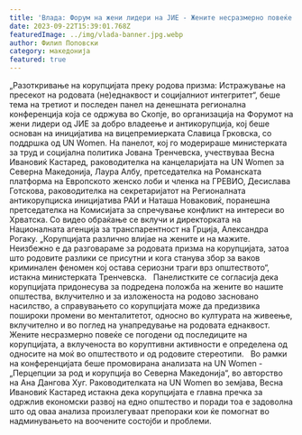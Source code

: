 ```yaml
---
title: 'Влада: Форум на жени лидери на ЈИЕ - Жените несразмерно повеќе се погодени од корупцијата - 22 СЕПТЕМВРИ 2023'
date: 2023-09-22T15:39:01.768Z
featuredImage: ../img/vlada-banner.jpg.webp
author: Филип Поповски
category: македонија
featured: true
---
```

„Разоткривање на корупцијата преку родова призма: Истражување на пресекот на родовата (не)еднаквост и социјалниот интегритет“, беше тема на третиот и последен панел на денешната регионална конференција која се одржува во Скопје, во организација на Форумот на жени лидери од ЈИЕ за добро владеење и антикорупција, кој беше основан на иницијатива на вицепремиерката Славица Грковска, со поддршка од UN Women.
На панелот, кој го модерираше министерката за труд и социјална политика Јована Тренчевска, учествуваа Весна Ивановиќ Кастаред, раководителка на канцеларијата на UN Women за Северна Македонија, Лаура Албу, претседателка на Романската платформа на Европското женско лоби и членка на ГРЕВИО, Десислава Готскова, раководителка на секретаријатот на Регионалната антикорупциска иницијатива РАИ и Наташа Новаковиќ, поранешна претседателка на Комисијата за спречување конфликт на интереси во Хрватска. Со видео обраќање се вклучи и директорката на Националната агенција за транспарентност на Грција, Александра Рогаку.
„Корупцијата различно влијае на жените и на мажите. Неизбежно е да разговараме за родовата призма на корупцијата, затоа што родовите разлики се присутни и кога станува збор за ваков криминален феномен кој остава сериозни траги врз општеството“, истакна министерката Тренчевска.
 
Панелистките се согласија дека корупцијата придонесува за подредена положба на жените во нашите општества, вклучително и за изложеноста на родово засновано насилство, а справувањето со корупцијата може да предизвика пошироки промени во менталитетот, односно во културата на живеење, вклучително и во поглед на унапредување на родовата еднаквост. Жените несразмерно повеќе се погодени од последиците на корупцијата, а вклученоста во коруптивни активности е определена од односите на моќ во општеството и од родовите стереотипи.
 
Во рамки на конференцијата беше промовирана анализата на UN Women - „Перцепции за род и корупција во Северна Македонија“, во авторство на Ана Дангова Хуг. Раководителката на UN Women во земјава, Весна Ивановиќ Кастаред истакна дека корупцијата е главна пречка за одржлив економски развој на едно општество и поради тоа е задоволна што од оваа анализа произлегуваат препораки кои ќе помогнат во надминувањето на воочените состојби и проблеми.
